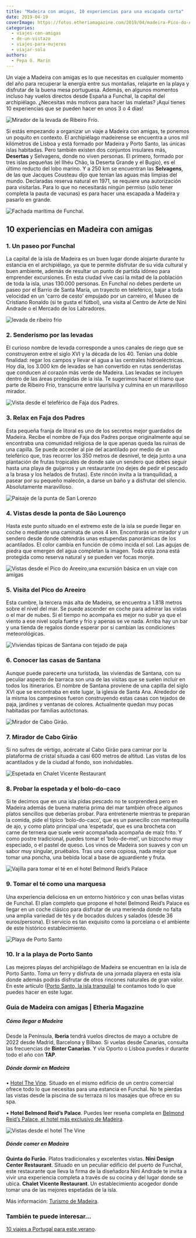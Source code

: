```yaml
---
title: "Madeira con amigas, 10 experiencias para una escapada corta"
date: 2019-04-19
coverImage: https://fotos.etheriamagazine.com/2019/04/madeira-Pico-do-Areeiro.jpg
categories: 
  - viajes-con-amigas
  - de-un-vistazo
  - viajes-para-mujeres
  - viajar-sola
authors: 
  - Pepa G. Marín
---
```


Un viaje a Madeira con amigas es lo que necesitas en cualquier momento del año para recuperar la energía entre sus montañas, relajarte en la playa y disfrutar de la buena mesa portuguesa. Además, en algunos momentos incluso hay vuelos directos desde España a Funchal, la capital del archipiélago. ¿Necesitas más motivos para hacer las maletas? ¡Aquí tienes 10 experiencias que se pueden hacer en unos 3 o 4 días!

![Mirador de la levada de Ribeiro Frío.](https://fotos.etheriamagazine.com/2019/04/Madeira-mirador-ruta-levadas.jpg "Mirador de la levada de Ribeiro Frío.")

Si estás empezando a organizar un viaje a Madeira con amigas, te ponemos un poquito en 
contexto. El archipiélago madeirense se encuentra a unos mil kilómetros de Lisboa y está 
formado por Madeira y Porto Santo, las únicas islas habitadas. Pero también existen dos 
conjuntos insulares más, **Desertas** y Selvagens, donde no viven personas. El primero, 
formado por tres islas pequeñas (el Ilhéu Chão, la Deserta Grande y el Bugio), es el 
último reducto del lobo marino. Y a 250 km se encuentran las **Selvagens**, de las que 
Jacques Cousteau dijo que tenían las aguas más limpias del mundo. Declaradas reserva 
natural en 1971, se requiere una autorización para visitarlas. Para lo que no 
necesitarás ningún permiso (sólo tener completa la pauta de vacunas) es para hacer una 
escapada a Madeira y pasarlo en grande. 

![Fachada marítima de Funchal.](https://fotos.etheriamagazine.com/2019/04/Madeira-desde-el-mar.jpg "Fachada marítima de Funchal.")

## 10 experiencias en Madeira con amigas

### 1\. Un paseo por Funchal

La capital de la isla de Madeira es un buen lugar donde alojarte durante tu estancia en 
el archipiélago, ya que te permite disfrutar de su vida cultural y buen ambiente, además 
de resultar un punto de partida idóneo para emprender excursiones. En esta ciudad vive 
casi la mitad de la población de toda la isla, unas 130.000 personas. En Funchal no 
debes perderte un paseo por el Barrio de Santa María, un trayecto en teleférico, bajar a 
toda velocidad en un 'carro de cesto' empujado por un carreiro, el Museo de Cristiano 
Ronaldo (si te gusta el fútbol), una visita al Centro de Arte de Nini Andrade o el 
Mercado de los Labradores. 

![levada de ribeiro frio](https://fotos.etheriamagazine.com/2019/04/Madeira-paisaje-de-levada.jpg "Ruta senderista de la levada de Ribeiro Frío.")

### 2\. Senderismo por las levadas

El curioso nombre de levada corresponde a unos canales de riego que se construyeron 
entre el siglo XVI y la década de los 40. Tenían una doble finalidad: regar los campos y 
llevar el agua a las centrales hidroeléctricas. Hoy día, los 3.000 km de levadas se han 
convertido en rutas senderistas que conducen al corazón más verde de Madeira. Las 
levadas se incluyen dentro de las áreas protegidas de la isla. Te sugerimos hacer el 
tramo que parte de Ribeiro Frío, transcurre entre laurisilva y culmina en un maravilloso 
mirador. 

![Vista desde el teleférico de Faja dos Padres.](https://fotos.etheriamagazine.com/2019/04/Madeira-Faja-dos-Padres.jpg "Vista desde el teleférico de Faja dos Padres.")

### 3\. Relax en Faja dos Padres

Esta pequeña franja de litoral es uno de los secretos mejor guardados de Madeira. Recibe 
el nombre de Faja dos Padres porque originalmente aquí se encontraba una comunidad 
religiosa de la que apenas queda las ruinas de una capilla. Se puede acceder al pie del 
acantilado por medio de un teleférico que, tras recorrer los 350 metros de desnivel, te 
deja junto a una plantación de frutas tropicales de donde sale un sendero que debes 
seguir hasta una playa de guijarros y un restaurante (no dejes de pedir el pescado a la 
brasa y los helados de frutas). Este rincón invita a la tranquilidad, a pasear por su 
pequeño malecón, a darse un baño y a disfrutar del silencio. Absolutamente maravilloso. 

![Paisaje de la punta de San Lorenzo](https://fotos.etheriamagazine.com/2019/04/Punta-San-Lorenzo-Madeira.jpg "Ponta de São Lourenço.")

### 4\. Vistas desde la ponta de São Lourenço

Hasta este punto situado en el extremo este de la isla se puede llegar en coche o 
mediante una caminata de unos 4 km. Encontrarás un mirador y un sendero desde donde 
obtendrás unas estupendas panorámicas de los acantilados. El color cambia en función de 
cómo incida el sol. Las agujas de piedra que emergen del agua completan la imagen. Toda 
esta zona está protegida como reserva natural y se pueden ver focas monje. 

![Vistas desde el Pico do Areeiro,una excursión básica en un viaje con amigas](https://fotos.etheriamagazine.com/2019/04/madeira-Pico-do-Areeiro.jpg "Pico do Areeiro. © O.T. Madeira")

### 5\. Visita del Pico do Areeiro

Esta cumbre, la tercera más alta de Madeira, se encuentra a 1.818 metros sobre el nivel 
del mar. Se puede ascender en coche para admirar las vistas o el mar de nubes. Si el 
tiempo no acompaña es mejor no subir ya que el viento a ese nivel sopla fuerte y frío y 
apenas se ve nada. Arriba hay un bar y una tienda de regalos donde esperar por si 
cambian las condiciones meteorológicas. 

![Viviendas típicas de Santana con tejado de paja](https://fotos.etheriamagazine.com/2019/04/santana-madeira.jpg "Viviendas típicas de Madeira.")

### 6\. Conocer las casas de Santana

Aunque puede parecerte una turistada, las viviendas de Santana, con su peculiar aspecto 
de barraca son una de las visitas que se suelen incluir en todos los itinerarios. El 
nombre de Santana proviene de una capilla del siglo XVI que se encontraba en este lugar, 
la iglesia de Santa Ana. Alrededor de la misma los campesinos fueron construyendo estas 
casas con tejados de paja, jardines y ventanas de colores. Actualmente quedan muy pocas 
habitadas por familias autóctonas. 

![Mirador de Cabo Girão.](https://fotos.etheriamagazine.com/2019/04/madeira-Cabo-Girao.jpg "Mirador de Cabo Girão. © O.T. Madeira")

### 7\. Mirador de Cabo Girão

Si no sufres de vértigo, acércate al Cabo Girão para caminar por la plataforma de 
cristal situada a casi 600 metros de altitud. Las vistas de los acantilados y de la 
ciudad al fondo, son inolvidables. 

![Espetada en Chalet Vicente Restaurant](https://fotos.etheriamagazine.com/2019/04/espetada-madeira.jpg "Espetada en Chalet Vicente Restaurant.")

### 8\. Probar la espetada y el bolo-do-caco

Si te decimos que en una isla pidas pescado no te sorprenderá pero en Madeira además de 
buena materia prima del mar también ofrece algunos platos sencillos que deberías probar. 
Para entretenerte mientras te preparan la comida, pide el típico ‘bolo-do-caco’, que es 
un panecillo con mantequilla de ajo, y como plato principal una ‘espetada’, que es una 
brocheta con carne de ternera que suele venir acompañada acompaña de maíz frito. Y como 
postre tradicional, puedes tomar el ‘bolo-de-mel’, un bizcocho muy especiado, o el 
pastel de queso. Los vinos de Madeira son suaves y con un sabor muy singular, pruébalos. 
Tras una cena copiosa, nada mejor que tomar una poncha, una bebida local a base de 
aguardiente y fruta. 

![Vajilla para tomar el té en el hotel Belmond Reid’s Palace](https://fotos.etheriamagazine.com/2019/04/madeira-Tomar-te-en-Reids-Palace-Madeira.jpg "Tomar el té con glamour.")

### 9\. Tomar el té como una marquesa

Una experiencia deliciosa en un entorno histórico y con unas bellas vistas de Funchal. 
El plan completo que propone el hotel Belmond Reid’s Palace es llegar en un coche 
clásico para disfrutar de una merienda donde no falta una amplia variedad de tés y de 
bocados dulces y salados (desde 36 euros/persona). El servicio es tan exquisito como la 
porcelana o el ambiente de este histórico establecimiento. 

![Playa de Porto Santo](https://fotos.etheriamagazine.com/2019/02/Porto-santo-playas-e1555622698733.jpg "La playa de Porto Santo tiene 9 km de arena dorada.")

### 10\. Ir a la playa de Porto Santo

Las mejores playas del archipiélago de Madeira se encuentran en la isla de Porto Santo. 
Toma un ferry y disfruta de una jornada playera en esta isla donde además podrás 
disfrutar de otros rincones naturales de gran valor. En este artículo ([Porto Santo, la 
isla tranquila](https://etheriamagazine.com/2019/02/05/que-ver-porto-santo-madeira/)) te 
contamos todo lo que puedes hacer en este lugar. 

### Guía de Madeira con amigas | Etheria Magazine

##### Cómo llegar a Madeira

Desde la Península, **Iberia** tendrá vuelos directos de mayo a octubre de 2022 desde 
Madrid, Barcelona y Bilbao. Si vuelas desde Canarias, consulta las frecuencias de 
**Binter Canarias**. Y vía Oporto o Lisboa puedes ir durante todo el año con **TAP**. 

##### Dónde dormir en Madeira

• [Hotel The Vine](https://www.hotelthevine.com/). Situado en el mismo edificio de un 
centro comercial ofrece todo lo que necesitas para una estancia en Funchal. No te 
pierdas las vistas desde la piscina de su terraza ni los masajes que ofrece en su spa. 

• **Hotel Belmond Reid’s Palace**. Puedes leer reseña completa en [Belmond Reid’s 
Palace, el hotel más exclusivo de 
Madeira](https://etheriamagazine.com/2018/12/29/belmond-reids-palace-el-mejor-hotel-de-madeira/). 

![Vistas desde el hotel The Vine](https://fotos.etheriamagazine.com/2019/04/hotel-vine-madeira.jpg "Vistas desde el hotel The Vine (Funchal).")

##### Dónde comer en Madeira

**Quinta do Furão**. Platos tradicionales y excelentes vistas. **Nini Design Center 
Restaurant**. Situado en un peculiar edificio del puerto de Funchal, este restaurante 
que lleva la firma de la diseñadora Nini Andrade te invita a vivir una experiencia 
completa a través de su cocina y del lugar donde se ubica. **Chalet Vicente 
Restaurant**. Un establecimiento acogedor donde tomar una de las mejores espetadas de la 
isla. 

Más información: [Turismo de Madeira](http://www.visitmadeira.pt/es-es). 

### También te puede interesar...

[10 viajes a Portugal para este 
verano](https://etheriamagazine.com/2020/07/02/10-viajes-a-portugal-familia-amigas/).
